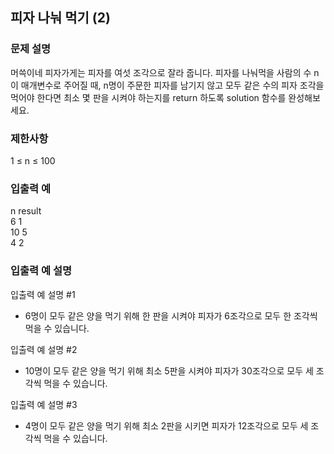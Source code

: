 ## 피자 나눠 먹기 (2)

### 문제 설명
머쓱이네 피자가게는 피자를 여섯 조각으로 잘라 줍니다. 
피자를 나눠먹을 사람의 수 n이 매개변수로 주어질 때, 
n명이 주문한 피자를 남기지 않고 모두 같은 수의 피자 조각을 먹어야 한다면 
최소 몇 판을 시켜야 하는지를 return 하도록 solution 함수를 완성해보세요.


### 제한사항
1 ≤ n ≤ 100

### 입출력 예
n	result  
6	1  
10	5  
4	2

### 입출력 예 설명
입출력 예 설명 #1
+ 6명이 모두 같은 양을 먹기 위해 한 판을 시켜야 피자가 6조각으로 모두 한 조각씩 먹을 수 있습니다.

입출력 예 설명 #2
+ 10명이 모두 같은 양을 먹기 위해 최소 5판을 시켜야 피자가 30조각으로 모두 세 조각씩 먹을 수 있습니다.

입출력 예 설명 #3
+ 4명이 모두 같은 양을 먹기 위해 최소 2판을 시키면 피자가 12조각으로 모두 세 조각씩 먹을 수 있습니다.
